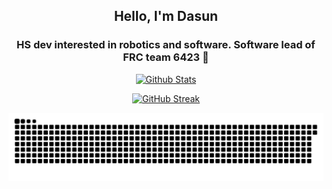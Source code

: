 <!--<p align="center">
<a href="https://capsule-render.vercel.app/">
  <img src="https://capsule-render.vercel.app/api?type=venom&height=200&color=45:0088cc,100:179CDE&text=Hullo!&fontColor=FFFFFF&desc=I'm%20Dasun&textBg=false" alt="Header" />
</a>
</p> -->
<h2 align="center">Hello, I'm Dasun</h2>
<h3 align="center">HS dev interested in robotics and software. Software lead of FRC team 6423 🌽 </h3>

<p align="center">
  <a href="https://github-readme-stats.vercel.app"><img src="https://github-readme-stats.vercel.app/api?username=dabeycorn&show_icons=true&bg_color=45,0088CC,179CDE&title_color=FFFFFF&text_color=FFFFFF&icon_color=FFFFFF&hide_border=true" alt="Github Stats" /></a>
</p>
<p align="center">
  <a href="https://git.io/streak-stats"><img src="https://github-readme-streak-stats.herokuapp.com?user=dabeycorn&theme=telegram-gradient&hide_border=true&date_format=%5BY.%5Dn.j&card_width=700&card_height=200" alt="GitHub Streak" /></a>
</p>

<p align="center">
  <a href="https://platane.github.io/snk/"><img src="https://raw.githubusercontent.com/dabeycorn/dabeycorn/refs/heads/main/snake.svg" alt="snake" /></a>
</p>
